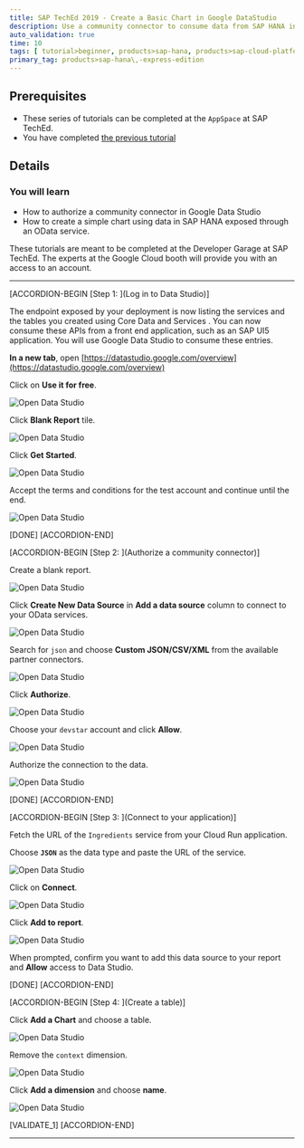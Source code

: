 ```yaml
---
title: SAP TechEd 2019 - Create a Basic Chart in Google DataStudio
description: Use a community connector to consume data from SAP HANA in Google DataStudio
auto_validation: true
time: 10
tags: [ tutorial>beginner, products>sap-hana, products>sap-cloud-platform]
primary_tag: products>sap-hana\,-express-edition
---
```


## Prerequisites
- These series of tutorials can be completed at the `AppSpace` at SAP TechEd.
- You have completed [the previous tutorial](teched-google-cloud-run-5)

## Details
### You will learn
  - How to authorize a community connector in Google Data Studio
  - How to create a simple chart using data in SAP HANA exposed through an OData service.

These tutorials are meant to be completed at the Developer Garage at SAP TechEd. The experts at the Google Cloud booth will provide you with an access to an account.

---

[ACCORDION-BEGIN [Step 1: ](Log in to Data Studio)]

The endpoint exposed by your deployment is now listing the services and the tables you created using Core Data and Services . You can now consume these APIs from a front end application, such as an SAP UI5 application. You will use Google Data Studio to consume these entries.

**In a new tab**, open [https://datastudio.google.com/overview](https://datastudio.google.com/overview)

Click on **Use it for free**.

![Open Data Studio](2.png)

Click **Blank Report** tile.

![Open Data Studio](3.png)

Click **Get Started**.

![Open Data Studio](4.png)

Accept the terms and conditions for the test account and continue until the end.

![Open Data Studio](6.png)

[DONE]
[ACCORDION-END]

[ACCORDION-BEGIN [Step 2: ](Authorize a community connector)]

Create a blank report.

![Open Data Studio](3.png)

Click **Create New Data Source** in **Add a data source** column to connect to your OData services.

![Open Data Studio](7.png)

Search for `json` and choose **Custom JSON/CSV/XML** from the available partner connectors.

![Open Data Studio](8.png)

Click **Authorize**.

![Open Data Studio](9.png)

Choose your `devstar` account and click **Allow**.

![Open Data Studio](11.png)

Authorize the connection to the data.

![Open Data Studio](12.png)

[DONE]
[ACCORDION-END]


[ACCORDION-BEGIN [Step 3: ](Connect to your application)]

Fetch the URL of the `Ingredients` service from your Cloud Run application.

Choose **`JSON`** as the data type and paste the URL of the service.

![Open Data Studio](13.png)

Click on **Connect**.

![Open Data Studio](14.png)

Click **Add to report**.

![Open Data Studio](15.png)

When prompted, confirm you want to add this data source to your report and **Allow** access to Data Studio.

[DONE]
[ACCORDION-END]

[ACCORDION-BEGIN [Step 4: ](Create a table)]

Click **Add a Chart** and choose a table.

![Open Data Studio](16.png)

Remove the `context` dimension.

![Open Data Studio](17.png)

Click **Add a dimension** and choose **name**.

![Open Data Studio](18.png)

[VALIDATE_1]
[ACCORDION-END]

---
